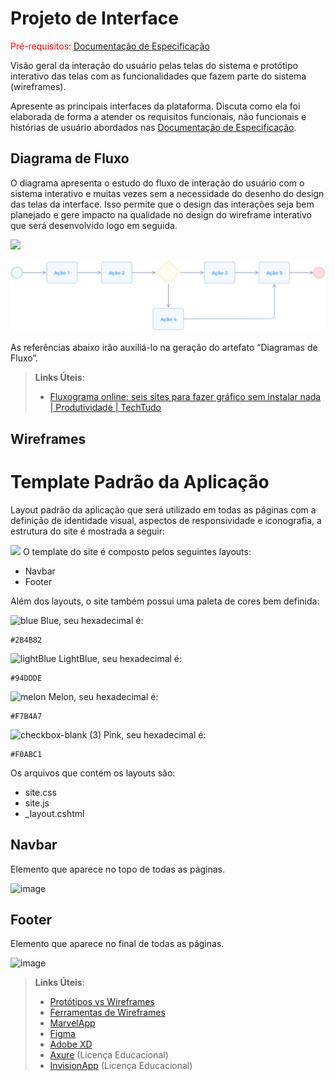
# Projeto de Interface

<span style="color:red">Pré-requisitos: <a href="2-Especificação do Projeto.md"> Documentação de Especificação</a></span>

Visão geral da interação do usuário pelas telas do sistema e protótipo interativo das telas com as funcionalidades que fazem parte do sistema (wireframes).

 Apresente as principais interfaces da plataforma. Discuta como ela foi elaborada de forma a atender os requisitos funcionais, não funcionais e histórias de usuário abordados nas <a href="2-Especificação do Projeto.md"> Documentação de Especificação</a>.

## Diagrama de Fluxo

O diagrama apresenta o estudo do fluxo de interação do usuário com o sistema interativo e  muitas vezes sem a necessidade do desenho do design das telas da interface. Isso permite que o design das interações seja bem planejado e gere impacto na qualidade no design do wireframe interativo que será desenvolvido logo em seguida.

<img src="https://user-images.githubusercontent.com/86859418/228703525-6f8cee21-a06a-4e49-bd09-bf70fde46c1a.jpeg"></img>

![Exemplo de Diagrama de Fluxo](img/diagramafluxo2.jpg)

As referências abaixo irão auxiliá-lo na geração do artefato “Diagramas de Fluxo”.

> **Links Úteis**:
> - [Fluxograma online: seis sites para fazer gráfico sem instalar nada | Produtividade | TechTudo](https://www.techtudo.com.br/listas/2019/03/fluxograma-online-seis-sites-para-fazer-grafico-sem-instalar-nada.ghtml)

## Wireframes

# Template Padrão da Aplicação

Layout padrão da aplicação que será utilizado em todas as páginas com a definição de identidade visual, aspectos de responsividade e iconografia, a estrutura do site é mostrada a seguir:


<img src="https://user-images.githubusercontent.com/86859418/228705332-d137a29c-97aa-4805-a5ae-e60a6989f093.jpg"></src>
O template do site é composto pelos seguintes layouts:

- Navbar
- Footer

Além dos layouts, o site também possui uma paleta de cores bem definida:

![blue](https://user-images.githubusercontent.com/82043220/198895640-54afbac6-2308-4026-b387-fe4827936738.png) Blue, seu hexadecimal é:
```
#2B4B82
```

![lightBlue](https://user-images.githubusercontent.com/82043220/198895710-12674690-80fb-4ce1-adfb-97770fe9f209.png) LightBlue, seu hexadecimal é:

```
#94DDDE
```

![melon](https://user-images.githubusercontent.com/82043220/198895799-60f0a5ce-03e0-4ede-b20c-3132b3e19ef1.png) Melon, seu hexadecimal é:

```
#F7B4A7
```

![checkbox-blank (3)](https://user-images.githubusercontent.com/82043220/198895876-459b6ef6-fa0b-44ce-80a5-1e4cbdab6635.png) Pink, seu hexadecimal é:

```
#F0ABC1
```


Os arquivos que contém os layouts são:

- site.css
- site.js
- _layout.cshtml

## Navbar

Elemento que aparece no topo de todas as páginas.

![image](https://user-images.githubusercontent.com/82043220/198894636-679898af-cde8-45d4-b153-65655398cc1c.png)

## Footer

Elemento que aparece no final de todas as páginas.

![image](https://user-images.githubusercontent.com/82043220/198894706-08457412-2bc0-4e69-9362-9c6d0b1b0bd5.png)


 
> **Links Úteis**:
> - [Protótipos vs Wireframes](https://www.nngroup.com/videos/prototypes-vs-wireframes-ux-projects/)
> - [Ferramentas de Wireframes](https://rockcontent.com/blog/wireframes/)
> - [MarvelApp](https://marvelapp.com/developers/documentation/tutorials/)
> - [Figma](https://www.figma.com/)
> - [Adobe XD](https://www.adobe.com/br/products/xd.html#scroll)
> - [Axure](https://www.axure.com/edu) (Licença Educacional)
> - [InvisionApp](https://www.invisionapp.com/) (Licença Educacional)
